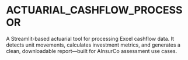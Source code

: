 # ACTUARIAL_CASHFLOW_PROCESSOR
A Streamlit-based actuarial tool for processing Excel cashflow data. It detects unit movements, calculates investment metrics, and generates a clean, downloadable report—built for AInsurCo assessment use cases.
